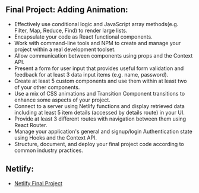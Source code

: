 ## Final Project: Adding Animation:

- Effectively use conditional logic and JavaScript array methods(e.g. Filter, Map, Reduce, Find) to render large lists.
- Encapsulate your code as React functional components.
- Work with command-line tools and NPM to create and manage your project within a real development toolset.
- Allow communication between components using props and the Context API.
- Present a form for user input that provides useful form validation and feedback for at least 3 data input items (e.g. name, password).
- Create at least 5 custom components and use them within at least two of your other components.
- Use a mix of CSS animations and Transition Component transitions to enhance some aspects of your project.
- Connect to a server using Netlify functions and display retrieved data including at least 5 item details (accessed by details route) in your UI.
- Provide at least 3 different routes with navigation between them using React Router.
- Manage your application's general and signup/login Authentication state using Hooks and the Context API.
- Structure, document, and deploy your final project code according to common industry practices.

## Netlify:

- [Netlify Final Project](https://dgm-3790-final-react-app.netlify.app/)
